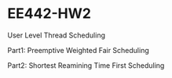 # EE442-HW2
User Level Thread Scheduling

Part1: Preemptive Weighted Fair Scheduling

Part2: Shortest Reamining Time First Scheduling
